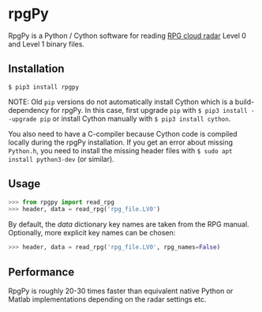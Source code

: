 # rpgPy

RpgPy is a Python / Cython software for reading [RPG cloud radar](https://www.radiometer-physics.de/products/microwave-remote-sensing-instruments/94-ghz-fmcw-doppler-cloud-radar/) Level 0 and Level 1 binary files.

Installation
------------

``` 
$ pip3 install rpgpy
```
NOTE: Old `pip` versions do not automatically install Cython which is a build-dependency for rpgPy. 
In this case, first upgrade `pip` with `$ pip3 install --upgrade pip` or install Cython manually with `$ pip3 install cython`.

You also need to have a C-compiler because Cython code is compiled locally during the rpgPy installation. If you get an error about missing `Python.h`, you need to install the missing header files with `$ sudo apt install python3-dev` (or similar).

Usage
-----

```python
>>> from rpgpy import read_rpg
>>> header, data = read_rpg('rpg_file.LV0')
```

By default, the *data* dictionary key names are taken from the RPG manual. Optionally, more explicit key names can be chosen:

```python
>>> header, data = read_rpg('rpg_file.LV0', rpg_names=False)
```

Performance
-----------

RpgPy is roughly 20-30 times faster than equivalent native Python or Matlab implementations depending on the radar settings etc.

